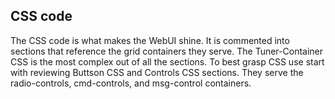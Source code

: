 ## CSS code

The CSS code is what makes the WebUI shine. It is commented into sections that reference the grid containers
they serve. The Tuner-Container CSS is the most complex out of all the sections. To best grasp CSS use start
with reviewing Buttson CSS and Controls CSS sections. They serve the radio-controls, cmd-controls, and
msg-control containers.
